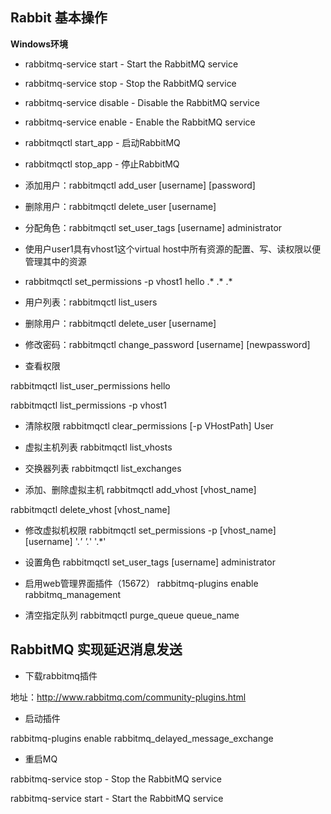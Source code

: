 ## Rabbit 基本操作 
**Windows环境**

- rabbitmq-service start   - Start the RabbitMQ service
- rabbitmq-service stop    - Stop the RabbitMQ service
- rabbitmq-service disable - Disable the RabbitMQ service
- rabbitmq-service enable  - Enable the RabbitMQ service
- rabbitmqctl start_app - 启动RabbitMQ
- rabbitmqctl stop_app - 停止RabbitMQ

- 添加用户：rabbitmqctl add_user [username] [password]
- 删除用户：rabbitmqctl delete_user [username]

- 分配角色：rabbitmqctl set_user_tags [username] administrator

- 使用户user1具有vhost1这个virtual host中所有资源的配置、写、读权限以便管理其中的资源
- rabbitmqctl  set_permissions -p vhost1 hello .* .* .* 

- 用户列表：rabbitmqctl list_users

- 删除用户：rabbitmqctl delete_user [username]
- 修改密码：rabbitmqctl change_password [username] [newpassword]

- 查看权限

rabbitmqctl list_user_permissions hello

rabbitmqctl list_permissions -p vhost1

- 清除权限
rabbitmqctl clear_permissions [-p VHostPath] User

- 虚拟主机列表
rabbitmqctl list_vhosts

- 交换器列表
rabbitmqctl list_exchanges

- 添加、删除虚拟主机
rabbitmqctl add_vhost [vhost_name]

rabbitmqctl delete_vhost [vhost_name]

- 修改虚拟机权限
rabbitmqctl set_permissions -p [vhost_name] [username] '.*' '.*' '.*'

- 设置角色
rabbitmqctl set_user_tags [username] administrator

- 启用web管理界面插件（15672）
rabbitmq-plugins enable rabbitmq_management

- 清空指定队列
rabbitmqctl purge_queue queue_name


## RabbitMQ 实现延迟消息发送

- 下载rabbitmq插件

地址：http://www.rabbitmq.com/community-plugins.html

- 启动插件

rabbitmq-plugins enable rabbitmq_delayed_message_exchange

- 重启MQ

rabbitmq-service stop    - Stop the RabbitMQ service

rabbitmq-service start   - Start the RabbitMQ service
